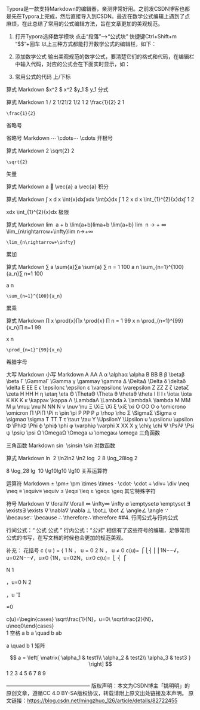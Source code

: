 Typora是一款支持Markdown的编辑器，亲测非常好用。之前发CSDN博客也都是先在Typora上完成，然后直接导入到CSDN。最近在数学公式编辑上遇到了点麻烦，在此总结了常用的公式编辑方法，旨在文章更加的美观规范。

1. 打开Typora选择数学模块
点击“段落”—>“公式块”
快捷键Ctrl+Shift+m
“$$”+回车
以上三种方式都能打开数学公式的编辑栏，如下：


2. 添加数学公式
输出美观规范的数学公式，要清楚它们的格式和代码，在编辑栏中输入代码，对应的公式会在下面实时显示，如：


3. 常用公式的代码
上/下标

算式	Markdown
$x^2 $	x^2
$y_1 $	y_1
分式

算式	Markdown
1 / 2 1/21/2	1/2
1 2 \frac{1}{2} 
2
1

 	\frac{1}{2}
省略号

省略号	Markdown
⋯ \cdots⋯	\cdots
开根号

算式	Markdown
2 \sqrt{2} 
2

 	\sqrt{2}
矢量

算式	Markdown
a ⃗ \vec{a} 
a
 	\vec{a}
积分

算式	Markdown
∫ x d x \int{x}dx∫xdx	\int{x}dx
∫ 1 2 x d x \int_{1}^{2}{x}dx∫ 
1
2

 xdx	\int_{1}^{2}{x}dx
极限

算式	Markdown
lim ⁡ a + b \lim{a+b}lima+b	\lim{a+b}
lim ⁡ n → + ∞ \lim_{n\rightarrow+\infty}lim 
n→+∞

 	\lim_{n\rightarrow+\infty}
累加

算式	Markdown
∑ a \sum{a}∑a	\sum{a}
∑ n = 1 100 a n \sum_{n=1}^{100}{a_n}∑ 
n=1
100

 a 
n

 	\sum_{n=1}^{100}{a_n}
累乘

算式	Markdown
∏ x \prod{x}∏x	\prod{x}
∏ n = 1 99 x n \prod_{n=1}^{99}{x_n}∏ 
n=1
99

 x 
n

 	\prod_{n=1}^{99}{x_n}
希腊字母

大写	Markdown	小写	Markdown
A AA	A	α \alphaα	\alpha
B BB	B	β \betaβ	\beta
Γ \GammaΓ	\Gamma	γ \gammaγ	\gamma
Δ \DeltaΔ	\Delta	δ \deltaδ	\delta
E EE	E	ϵ \epsilonϵ	\epsilon
ε \varepsilonε	\varepsilon
Z ZZ	Z	ζ \zetaζ	\zeta
H HH	H	η \etaη	\eta
Θ \ThetaΘ	\Theta	θ \thetaθ	\theta
I II	I	ι \iotaι	\iota
K KK	K	κ \kappaκ	\kappa
Λ \LambdaΛ	\Lambda	λ \lambdaλ	\lambda
M MM	M	μ \muμ	\mu
N NN	N	ν \nuν	\nu
Ξ \XiΞ	\Xi	ξ \xiξ	\xi
O OO	O	ο \omicronο	\omicron
Π \PiΠ	\Pi	π \piπ	\pi
P PP	P	ρ \rhoρ	\rho
Σ \SigmaΣ	\Sigma	σ \sigmaσ	\sigma
T TT	T	τ \tauτ	\tau
Υ \UpsilonΥ	\Upsilon	υ \upsilonυ	\upsilon
Φ \PhiΦ	\Phi	ϕ \phiϕ	\phi
φ \varphiφ	\varphi
X XX	X	χ \chiχ	\chi
Ψ \PsiΨ	\Psi	ψ \psiψ	\psi
Ω \OmegaΩ	\Omega	ω \omegaω	\omega
三角函数

三角函数	Markdown
sin ⁡ \sinsin	\sin
对数函数

算式	Markdown
ln ⁡ 2 \ln2ln2	\ln2
log ⁡ 2 8 \log_28log 
2

 8	\log_28
lg ⁡ 10 \lg10lg10	\lg10
关系运算符

运算符	Markdown
± \pm±	\pm
\times	\times
⋅ \cdot⋅	\cdot
÷ \div÷	\div
\neq	\neq
≡ \equiv≡	\equiv
≤ \leq≤	\leq
≥ \geq≥	\geq
其它特殊字符

符号	Markdown
∀ \forall∀	\forall
∞ \infty∞	\infty
∅ \emptyset∅	\emptyset
∃ \exists∃	\exists
∇ \nabla∇	\nabla
⊥ \bot⊥	\bot
∠ \angle∠	\angle
∵ \because∵	\because
∴ \therefore∴	\therefore
##4. 行间公式与行内公式

行间公式：“
公式
公式
”
行内公式：“$公式$”
相信有了这些符号的编辑，足够常用公式的书写，在写文档的时候也会更加的规范美观。

补充：
花括号
c ( u ) = { 1 N ， u = 0 2 N ， u ≠ 0 c(u)=
⎧⎩⎨⎪⎪1N−−√，u=02N−−√，u≠0
{1N，u=02N，u≠0
c(u)= 
⎩
⎨
⎧


N
1

 

 ，u=0
N
2

 

 ，u 


 =0

 

c(u)=\begin{cases} \sqrt\frac{1}{N}，u=0\\ \sqrt\frac{2}{N}， u\neq0\end{cases}  
1
空格
a b a \quad b
ab

a \quad b
1
矩阵

$$
a = \left[
\matrix{
  \alpha_1 & test1\\
  \alpha_2 & test2\\
  \alpha_3 & test3 
}
\right]
$$
1
2
3
4
5
6
7
8
9

————————————————
版权声明：本文为CSDN博主「姚明明」的原创文章，遵循CC 4.0 BY-SA版权协议，转载请附上原文出处链接及本声明。
原文链接：https://blog.csdn.net/mingzhuo_126/article/details/82722455